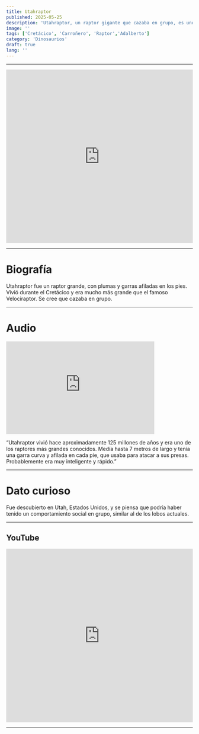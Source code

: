 ```yaml
---
title: Utahraptor
published: 2025-05-25
description: 'Utahraptor, un raptor gigante que cazaba en grupo, es uno de los raptores más grandes conocidos.'
image: ''
tags: ['Cretácico', 'Carroñero', 'Raptor','Adalberto']
category: 'Dinosaurios'
draft: true 
lang: ''
---
```


---
<iframe width="100%" height="468" src="https://drive.google.com/file/d/1bFwftLDyjHExHs_JT1h-mwklsfDeJ-BW/preview" frameborder="0" allowfullscreen></iframe>

---

# Biografía

Utahraptor fue un raptor grande, con plumas y garras afiladas en los pies. Vivió durante el Cretácico y era mucho más grande que el famoso Velociraptor. Se cree que cazaba en grupo.

---

# Audio
<iframe width="400" height="250" src="https://drive.google.com/file/d/1583XnEeO9v74MOR5sQI6qEXBB3hWrHTb/preview" frameborder="0" allowfullscreen></iframe>

“Utahraptor vivió hace aproximadamente 125 millones de años y era uno de los raptores más grandes conocidos. Medía hasta 7 metros de largo y tenía una garra curva y afilada en cada pie, que usaba para atacar a sus presas. Probablemente era muy inteligente y rápido.”

---

# Dato curioso
Fue descubierto en Utah, Estados Unidos, y se piensa que podría haber tenido un comportamiento social en grupo, similar al de los lobos actuales.

---
## YouTube

<iframe width="100%" height="468" src="https://www.youtube.com/embed/-l9r-hVth6o?si=nuxDiQCDylVAI03W" title="YouTube video player" frameborder="0" allow="accelerometer; autoplay; clipboard-write; encrypted-media; gyroscope; picture-in-picture; web-share" allowfullscreen></iframe>

---